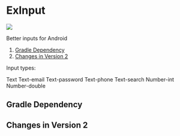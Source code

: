 # ExInput

[![](https://jitpack.io/v/inlacou/ExInput.svg)](https://jitpack.io/#inlacou/ExInput)

Better inputs for Android

1. [Gradle Dependency](#gradle-dependency)
2. [Changes in Version 2](#changes-in-version-2)

Input types:

Text
Text-email
Text-password
Text-phone
Text-search
Number-int
Number-double

## Gradle Dependency

## Changes in Version 2
